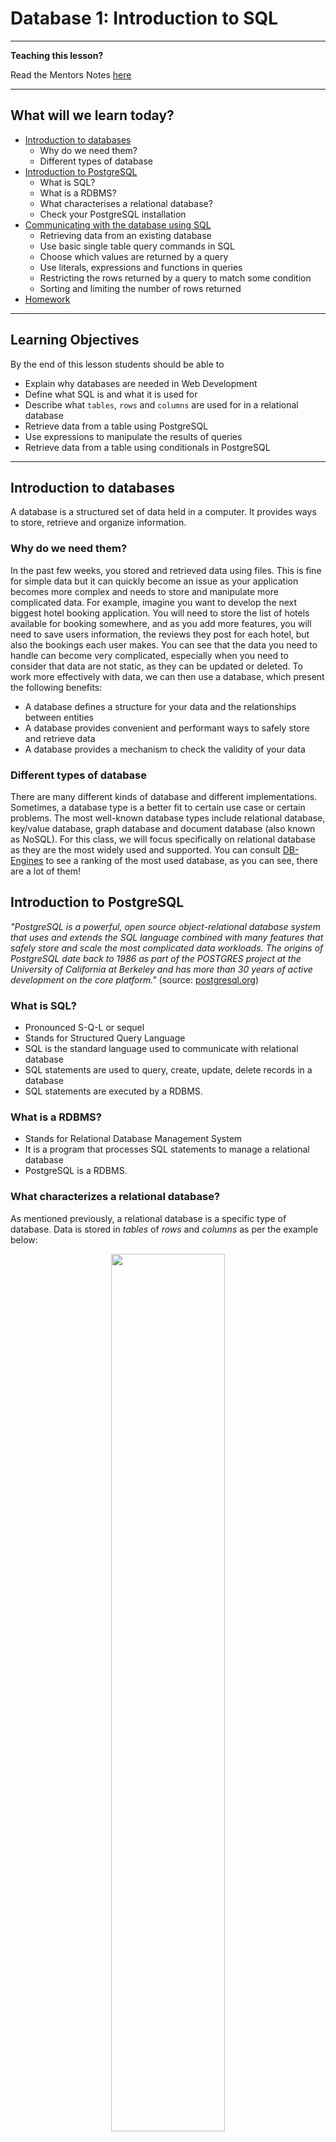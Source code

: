 # Database 1: Introduction to SQL

---

**Teaching this lesson?**

Read the Mentors Notes [here](./mentors.md)

---

## What will we learn today?

- [Introduction to databases](#introduction-to-databases)
  - Why do we need them?
  - Different types of database
- [Introduction to PostgreSQL](#introduction-to-postgresql)
  - What is SQL?
  - What is a RDBMS?
  - What characterises a relational database?
  - Check your PostgreSQL installation
- [Communicating with the database using SQL](#communicating-with-the-database-using-sql)
  - Retrieving data from an existing database
  - Use basic single table query commands in SQL
  - Choose which values are returned by a query
  - Use literals, expressions and functions in queries
  - Restricting the rows returned by a query to match some condition
  - Sorting and limiting the number of rows returned
- [Homework](#homework)

---

## Learning Objectives

By the end of this lesson students should be able to

- Explain why databases are needed in Web Development
- Define what SQL is and what it is used for
- Describe what `tables`, `rows` and `columns` are used for in a relational database
- Retrieve data from a table using PostgreSQL
- Use expressions to manipulate the results of queries
- Retrieve data from a table using conditionals in PostgreSQL

---

## Introduction to databases

A database is a structured set of data held in a computer. It provides ways to store, retrieve and organize information.

### Why do we need them?

In the past few weeks, you stored and retrieved data using files. This is fine for simple data but it can quickly become an issue as your application becomes more complex and needs to store and manipulate more complicated data. For example, imagine you want to develop the next biggest hotel booking application. You will need to store the list of hotels available for booking somewhere, and as you add more features, you will need to save users information, the reviews they post for each hotel, but also the bookings each user makes. You can see that the data you need to handle can become very complicated, especially when you need to consider that data are not static, as they can be updated or deleted. To work more effectively with data, we can then use a database, which present the following benefits:

- A database defines a structure for your data and the relationships between entities
- A database provides convenient and performant ways to safely store and retrieve data
- A database provides a mechanism to check the validity of your data

### Different types of database

There are many different kinds of database and different implementations. Sometimes, a database type is a better fit to certain use case or certain problems. The most well-known database types include relational database, key/value database, graph database and document database (also known as NoSQL). For this class, we will focus specifically on relational database as they are the most widely used and supported. You can consult [DB-Engines](https://db-engines.com/en/ranking) to see a ranking of the most used database, as you can see, there are a lot of them!

## Introduction to PostgreSQL

_"PostgreSQL is a powerful, open source object-relational database system that uses and extends the SQL language combined with many features that safely store and scale the most complicated data workloads. The origins of PostgreSQL date back to 1986 as part of the POSTGRES project at the University of California at Berkeley and has more than 30 years of active development on the core platform."_ (source: [postgresql.org](https://www.postgresql.org/about/))

### What is SQL?

- Pronounced S-Q-L or sequel
- Stands for Structured Query Language
- SQL is the standard language used to communicate with relational database
- SQL statements are used to query, create, update, delete records in a database
- SQL statements are executed by a RDBMS.

### What is a RDBMS?

- Stands for Relational Database Management System
- It is a program that processes SQL statements to manage a relational database
- PostgreSQL is a RDBMS.

### What characterizes a relational database?

As mentioned previously, a relational database is a specific type of database. Data is stored in _tables_ of _rows_ and _columns_ as per the example below:

<!-- ![table-diagram](table-diagram.png) -->
<p align="center">
  <img src="table-diagram.png" display="block" width="60%"/>
</p>

### Check your PostgreSQL installation

Open a terminal in your laptop and verify the command `psql -V` returns the version of PostgreSQL. In psql, you can use the command `help` to show the help menu. Within the command prompt, you can enter SQL statements and run them against PostgreSQL. To quit psql, enter the command `\q`.

## Communicating with the database using SQL

All commands in the following need to be entered at the `psql` command prompt. However, sometimes it's easier to write the code in a file and then load the file with psql. For example, if you write your SQL code in a file called `test.sql`, you can then execute it with `psql -d DATABASE_NAME -f test.sql`.

### Creating a new database

In a terminal, create a new database named `cyf_hotels` with the following command:

```sql
    createdb cyf_hotels
```

Then connect to your database with:

```sql
    psql cyf_hotels
```

Download the following files to a directory on your computer. To do this, click the file to open it in a github formatted page, then right click the Raw button in the bar just above the code and select Save As (or Save Link As or similar) to save it:

- [`build-hotel.sql`](./sql/build-hotel.sql)

Once you have the file downloaded to a known directory, execute the file `build-hotel.sql` from `psql`. This will create the sample data you can use for the following sections as shown below (replace `/your/sql/path/` with the path to the download directory used above).

```SQL
\include /your/sql/path/build-hotel.sql
```

Check that you have built all the required tables:

```sql
    \dt
```
You should see a listing of your tables as follows (with your own username as owner):
```
            List of relations
    Schema |     Name      | Type  | Owner
    --------+---------------+-------+-------
    public | customers     | table | keith
    public | invoices      | table | keith
    public | reservations  | table | keith
    public | room_types    | table | keith
    public | rooms         | table | keith
    (5 rows)
```

## The SELECT Statement
We are first going to look at retrieving data from the database so we can examine it and later, use it in our applications.

To get data out of a table you use the SELECT statement (or command):

    SELECT ... FROM ...;

For example:

        SELECT name, phone, country FROM customers;

SQL commands entered in the psql command line tool are terminated with a semicolon (;). The SQL command can extend across several lines, but each keyword, name or value must be on just one line. For example:

```
    SELECT name,
           phone,
           country
      FROM
           customers;
```
is the same as the previous example.

You can use `SELECT * FROM ...` to return all the columns of the table. For example:

```
    SELECT * FROM rooms;
```
This is useful for development and testing when you may not be sure of all the column names. In general, don't use this syntax in production applications without having a very good reason.

Note that the use of UPPER/lower case is only to emphasise and differentiate the SQL keywords (upper case) from the other names (lower case) e.g. column and table names. SQL keywords are not case-sensitive.


## Exercise 1
1. List the name, phone and email of all customers
2. List all the details of rooms
3. List the customer id, checkin date and number of guests from reservations

---
## Some Useful `psql` Commands
The `psql` commands are not SQL and are specific to PostgreSQL (although most other RDBMS's have commands to perform similar jobs). These commands let you display information, execute system commands, etc. Use \\? to display a summary of all the `psql` commands.

Display a list of available tables in the database:

    \dt

Display the definition of a table:

    \d <table name>

Display help for SQL commands:

    \h [command]

Display a summary of the psql (backslash) commands:

    \?

Exit (quit) from psql:

    \q

Note that `psql` commands ARE case sensitive, unlike SQL commands.

---
## Exercise 2
1.  Display the definition of the `customers` table
2.  Display the help for the SELECT command (Note: we will not be covering ALL of this syntax!)
3.  Read the psql command help and find out what \dS does then try it

---
## Displaying More Than Just Columns
You can use expressions in SQL:

    SELECT room_no, rate * 0.85 FROM rooms;
    +---------+-------------+
    | room_no | rate * 0.85 |
    +---------+-------------+
    |     101 |     72.2500 |
    |     102 |     72.2500 |
    |     103 |     72.2500 |
    ...

Use a **column alias** to give the expression a meaningful name:

    SELECT room_no,
           rate * 0.85 AS discounted_rate
        FROM rooms;
    +---------+-----------------+
    | room_no | discounted_rate |
    +---------+-----------------+
    |     101 |         72.2500 |
    |     102 |         72.2500 |
    |     103 |         72.2500 |

Here, the query uses the alias as the column heading. Aliases can also be used in other contexts - more on this later...

---
## Expressions in SQL
As with Javascript you can use a variety of 'operators' to define expressions in SQL.

Arithmetic:

    *   Multiply

    /   Divide

    +   Add

    -   Subtract

    %   Modulo (remainder)

    (...) Parentheses (to override precedence)

String:

    ||  Concatenation

For example, to display the weekly rate for a room (with 10% weekly discount):
```
    SELECT room_no, room_type, rate * 7 * 0.90 from rooms;
```
You can change the column heading using a **column alias**:
```
SELECT room_no, room_type, rate * 7 * 0.90 as weekly_rate from rooms;
```

---
## Choosing the Rows
You can choose which rows to display by specifying some condition that must be matched:

    SELECT id, name, phone, email, country
      FROM customers
      WHERE country = 'France';

     id  |        name        |      phone       |            email            | country
    -----+--------------------+------------------+-----------------------------+---------
     9   | Laurence Lebihan   | 91.24.4555       | laurence.lebihan@xmzx.net   | France
     12  | Carine Schmitt     | 40.32.2555       | carine.schmitt@dftu.net     | France
     15  | Janine Labrune     | 40.67.8555       | janine.labrune@dlsh.net     | France
     25  | Mary Saveley       | 78.32.5555       | mary.saveley@yppl.net       | France
     34  | Martine Rancé      | 20.16.1555       | martine.rancé@xeqs.net      | France
     35  | Marie Bertrand     | (1) 42.34.2555   | marie.bertrand@glut.net     | France
     49  | Frédérique Citeaux | 88.60.1555       | frédérique.citeaux@vekn.net | France
     59  | Annette Roulet     | 61.77.6555       | annette.roulet@lgha.net     | France
     62  | Daniel Da Silva    | +33 1 46 62 7555 | daniel.da.silva@hijy.net    | France
     63  | Daniel Tonini      | 30.59.8555       | daniel.tonini@mxvw.net      | France
     91  | Laurence Lebihan   | 91.24.4555       | laurence.lebihan@xmzx.net   | France
     92  | Paul Henriot       | 26.47.1555       | paul.henriot@uwua.net       | France
     106 | Dominique Perrier  | (1) 47.55.6555   | dominique.perrier@bdim.net  | France
    (13 rows)

You can use comparison operators =, <, >, <=, >=, != (or <>)

Note: use only one = (equals) symbol to test for equality

When comparing numbers no punctuation is needed around the value, for example, `WHERE rate > 100`.

When comparing character data or dates you must enclose the values in single quotes (apostrophes), for example, `WHERE name = 'Mary Saveley'`.

Only the rows that match the comparison test (called a predicate) are returned by the query. The predicate can use columns not returned by the query,

### Combining Tests in a Predicate
Use AND and OR to combine tests:

    SELECT * FROM reservations
       WHERE room_no >= 200
         AND room_no < 300
         AND checkin_date >= '2018-01-01';

This lists reservations for rooms on the second floor (rooms 200 - 299) since the start of 2018. Note the format of the date value - this conforms to the ISO 8601 standard and should be used in preference to any other format to avoid ambiguity.

Another example - to find cheap or Premier rooms on floors 1 and 2 - we might try this to start with:

    SELECT * FROM rooms
       WHERE room_type = 'PREMIER'
          OR rate < 100.00
         AND room_no < 300;

This isn't quite right - it returns rooms on the 3rd and 4th floors. Why?

### Overriding Evaluation Order
Just like any programming language, SQL has an evaluation order (precedence). For example, multiply and divide take precedence over add and subtract, so that:

    SELECT rate + 20 * 0.85 ...

is not the same as:

    SELECT (rate + 20) * 0.85 ...

We can override the normal precedence by using parentheses `(...)` around parts of the expression, just as in JavaScript.

With compound predicates AND takes precedence over OR, so that to make the query give the intended results we need to use:

    SELECT * FROM rooms
       WHERE (room_type = 'PREMIER'
          OR rate < 100.00)
         AND room_no < 300;

---
## More Predicate Types
The BETWEEN operator has the form `a BETWEEN b AND c` : checks that a is in the range b - c inclusive. For example:

    SELECT ... WHERE price BETWEEN 100 AND 250 ...

Note that the AND in this case is not combining multiple predicates, it's part of the BETWEEN operator.

The IN operator, `a IN (b, c, d, ...)` checks if the value of a is equal to any of b, c, d, etc... For example:

    SELECT ... WHERE room_no IN (201, 202, 204, 206) ...

Both the BETWEEN and the IN operators can be inverted using:

    ... a NOT BETWEEN b AND c ...

    a NOT IN (b, c, d, ...)

The LIKE operator tests for a match against a wildcard string as `a LIKE b` where a is being tested and b is the wildcard string. The wildcard string contains text to be matched along with wildcard symbols '%' and '_'.
* `%` (percent)     matches any number of any characters
* `_` (underscore)  matches exactly one of any character

For example:

`name LIKE 'A%'`    matches names starting with 'A'

`name LIKE '_a%'`   matches names that have 'a' as the 2nd character (note the initial underscore '_')

`name LIKE '%ow%'`  matches names containing the sequence 'ow' anywhere in the name

LIKE can be inverted using `a NOT LIKE b`

If you need to match for a string that includes one of the wildard characters you can use the 'escape' character, which defaults to '\\' (backslash). For example:

`str LIKE '% discount = 5\% %'`    matches any value in str that contains 'discount = 5%'

LIKE is case sensitive in many SQL implementations so to make a case insensitive match you should either convert the tested value to either all upper or all lower case, for example:

`lower(name) LIKE '%b%'`    matches any name that contains the letter B or b

Note: PostgreSQL also has the non-standard operator ILIKE that can perform a case-insensitive comparison - but avoid this to make code more portable.

---
## Exercise 3
1.  Which customers are from Norway?
2.  Which rooms can accommodate more than two people?
3.  Which invoices are dated after one month ago?
4.  How would last month's invoices change if we gave a discount of 15%
5.  List all customers whose second name starts with 'M' (hint: there's a space before the second name)

---
### Using SQL Functions
You can use the built-in functions of SQL just as you can in JavaScript, but note that they are different (this is true of most programming languages) but there are also differences between SQL implementations.

You use functions to change values, usually of columns, wherever you can use a column, for example, in the selected list of values:

    SELECT name, length(name) AS namelen, upper(email)
      FROM customers;

This query also uses a column alias (namelen) to provide a meaningful column heading.

Functions are available that operate on all different datatypes.

Country names are mixed case so to make sure we always match regardless of the stored case we can use the `lower` function to find all customers from Manchester, UK:

    SELECT * FROM customers
       WHERE lower(country) = 'uk'
         AND city = 'Manchester';

Assuming room rates include VAT at 20%, list room rates after VAT increases to 23.5% (from 20%), but round to the nearest pound:

    SELECT room_no, room_type, rate AS old_rate,
           round(rate * 100/120 * 123.5/100) AS new_rate
       FROM rooms;

*For further information on SQL functions see the official PostgreSQL documentation at https://www.postgresql.org/docs/12/functions.html (for version 12 - for other versions change 12 to the required version)*

---
### Date and Time in SQL
In SQL dates and times are held in an internal format but are represented externally (when entering values and displaying them) as strings;
*   Text date format:   'YYYY-MM-DD'    e.g. '2018-07-21' = 21 July 2018
*   Time format:        'HH:mm:SS.ddd'  e.g. '14:32'
*   Date/Time format:   'YYYY-MM-DD HH:mm:SS.ddd'   e.g. '2018-07-21 15:26:04'

You can perform arithmetic on dates and times, for example:

    SELECT cust_id, room_no, checkin_date,
           checkout_date - checkin_date AS nights
       FROM reservations
       WHERE checkout_date = current_date + 1;

This query performs subtraction of one date from another (`checkout_date - checkin_date`) to calculate the number of nights the customer has stayed. It also performs addition (`current_date + 1`) to get tomorrow's date so that it lists all reservations that will be checking out tomorrow.

Note: `current_date` is a postgres function that returns the current date.

Also note that there are many ways to get the same result - you may explore those for yourself.

You can also represent time intervals but the representations can be complicated and we shall not cover them here.

---
## Exercise 4
1.  Write a query to check that all booking dates are before their checkin dates
2.  We plan to offer a discount of 10% on all Premier and Premier Plus rooms next month. How much would we gain on each room if occupancy rose by 5 nights over the month.
3.  List all reservations for this month and the number of nights booked.

---
## Eliminating Duplicates
"Which nationalities visit our hotel?":

    SELECT country FROM customers;

But how many values do you see returned for each country? If two customers come from a particular country that country will appear twice in the output. If more than two come from the same country then... But we only need to know the different countries.

To see each country only once, use the keyword DISTINCT, as follows:

    SELECT DISTINCT country FROM customers;

The keyword DISTINCT must appear immediately after the keyword SELECT. If more than one column is selected then DISTINCT applies to the combined values of those columns.

---
## Ordering the Returned Rows
If you want to see the data in a specific order, e.g. "List all customers alphabetically by name within each country":

    SELECT id, name, phone, email, country
        FROM customers
        ORDER BY country, name;

You can can add ASC (ascending, the default) or DESC (descending) after each column name in the ORDER BY clause to control the direction of sorting.

For example:

    SELECT id, name, country, city
        FROM customers
        ORDER BY country DESC, city;

This will sort the data into descending alphabetic order of country then ascending order of city name within each country. The output will look something like this:
```
 id  |          name           |   country    |       city        
-----+-------------------------+--------------+-------------------
  28 | Kelvin Leong            | USA          | Allentown
  96 | Juri Yoshido            | USA          | Boston
 132 | Valarie Franco          | USA          | Boston
 100 | Allen Nelson            | USA          | Brickhaven
  46 | Miguel Barajas          | USA          | Brickhaven
  43 | Leslie Taylor           | USA          | Brickhaven
  37 | Julie King              | USA          | Bridgewater
 130 | Sue Taylor              | USA          | Brisbane
 124 | Steve Thompson          | USA          | Burbank
  29 | Juri Hashimoto          | USA          | Burlingame
  36 | Jerry Tseng             | USA          | Cambridge
  70 | Marta Hernandez         | USA          | Cambridge
 112 | Dan Lewis               | USA          | Glendale
  52 | Mary Young              | USA          | Glendale
  13 | Jean King               | USA          | Las Vegas
  89 | Brian Chandler          | USA          | Los Angeles
  97 | Dorothy Young           | USA          | Nashua
  83 | William Brown           | USA          | Newark
 120 | Violeta Benitez         | USA          | New Bedford
  79 | Wing Huang              | USA          | New Bedford
 116 | Leslie Murphy           | USA          | New Haven
       . . .
```

Note: you can order by columns that are not returned by the query.

### Limiting the Number of Rows
You can reduce the number of rows returned by using the LIMIT clause at the end of the query:

    SELECT id, name, phone, email, country
      FROM customers
      ORDER BY country, name
      LIMIT 20;

The LIMIT clause is not normally used without the ORDER BY clause - without the ORDER BY clause rows can be returned in any arbitrary sequence.

Not all SQL implementations of SQL support LIMIT, some use TOP while Oracle uses ROWNUM.

---
## Exercise 5

1.  List the different room types and rates for all rooms avoiding duplicates.
2.  List customers' names addresses and phone numbers in alphabetic order of names.
3.  List customers' names, addresses, city and country in ascending order of country then reverse order of city within country.
4.  List the room number, type and the cost of staying 5 nights in each of the top 15 most expensive rooms.

---

### Inserting data

To add new data to a table use the INSERT command that has the following format:
```
INSERT INTO table_name (column_name, ...)
       VALUES (value, ...)
```
For example:
```sql
INSERT INTO customers (name, email, address, city, postcode, country)
  VALUES ('John Smith','j.smith@johnsmith.org',
          '11 New Road','Liverpool','L10 2AB','UK');
```

#### Exercise 6

- Insert yourself in the `customers` table. Query the table to check your new data.
- Insert a new room type of PENTHOUSE with a default rate of 185.00.
- Add two new rooms, 501 and 502, of type PENTHOUSE and set the rate to the same as the default for that room type.
- Try to insert a reservation for a customer id which does not exist in the `customers` table (for example ID `1000`). What is happening and why?

## Homework

First complete all the exercises for this lesson if you haven't managed to finish them all.

All of the homework can be found in [this repository](https://github.com/CodeYourFuture/Databases-Homework).

### Submission

Fork and clone the repository above to get the homework for this week.

Create a new branch from `Master` to start working on this weeks homework. It should be called `[YOUR_NAME]/Week1`.

When you have completed the homework create a pull request back to the `CodeYourFuture/Databases-Homework` repository so your teach can feedback on it.

### Tasks

You should complete all of the tasks in **Week 1** of the [Database Homework repository](https://github.com/CodeYourFuture/Databases-Homework).
